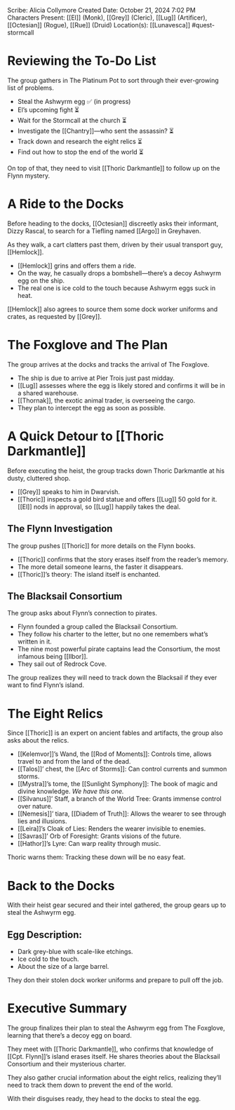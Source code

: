 Scribe: Alicia Collymore
Created Date: October 21, 2024 7:02 PM
Characters Present: [[El]] (Monk), [[Grey]] (Cleric), [[Lug]] (Artificer), [[Octesian]] (Rogue), [[Rue]] (Druid)
Location(s): [[Lunavesca]]
#quest-stormcall
# Reviewing the To-Do List
The group gathers in The Platinum Pot to sort through their ever-growing list of problems.
- Steal the Ashwyrm egg ✅ (in progress)
- El’s upcoming fight ⏳
- Wait for the Stormcall at the church ⏳
- Investigate the [[Chantry]]—who sent the assassin? ⏳
- Track down and research the eight relics ⏳
- Find out how to stop the end of the world ⏳

On top of that, they need to visit [[Thoric Darkmantle]] to follow up on the Flynn mystery.
# A Ride to the Docks
Before heading to the docks, [[Octesian]] discreetly asks their informant, Dizzy Rascal, to search for a Tiefling named [[Argo]] in Greyhaven.

As they walk, a cart clatters past them, driven by their usual transport guy, [[Hemlock]].
- [[Hemlock]] grins and offers them a ride.
- On the way, he casually drops a bombshell—there’s a decoy Ashwyrm egg on the ship.
- The real one is ice cold to the touch because Ashwyrm eggs suck in heat.

[[Hemlock]] also agrees to source them some dock worker uniforms and crates, as requested by [[Grey]].
# The Foxglove and The Plan
The group arrives at the docks and tracks the arrival of The Foxglove.
- The ship is due to arrive at Pier Trois just past midday.
- [[Lug]] assesses where the egg is likely stored and confirms it will be in a shared warehouse.
- [[Thornak]], the exotic animal trader, is overseeing the cargo.
- They plan to intercept the egg as soon as possible.
# A Quick Detour to [[Thoric Darkmantle]]
Before executing the heist, the group tracks down Thoric Darkmantle at his dusty, cluttered shop.
- [[Grey]] speaks to him in Dwarvish.
- [[Thoric]] inspects a gold bird statue and offers [[Lug]] 50 gold for it. [[El]] nods in approval, so [[Lug]] happily takes the deal.
## The Flynn Investigation
The group pushes [[Thoric]] for more details on the Flynn books.
- [[Thoric]] confirms that the story erases itself from the reader’s memory.
- The more detail someone learns, the faster it disappears.
- [[Thoric]]’s theory: The island itself is enchanted.
## The Blacksail Consortium
The group asks about Flynn’s connection to pirates.
- Flynn founded a group called the Blacksail Consortium.
- They follow his charter to the letter, but no one remembers what’s written in it.
- The nine most powerful pirate captains lead the Consortium, the most infamous being [[Ilbor]].
- They sail out of Redrock Cove.

The group realizes they will need to track down the Blacksail if they ever want to find Flynn’s island.
# The Eight Relics
Since [[Thoric]] is an expert on ancient fables and artifacts, the group also asks about the relics.
- [[Kelemvor]]’s Wand, the [[Rod of Moments]]: Controls time, allows travel to and from the land of the dead.
- [[Talos]]’ chest, the [[Arc of Storms]]: Can control currents and summon storms.
- [[Mystra]]’s tome, the [[Sunlight Symphony]]: The book of magic and divine knowledge. *We have this one.*
- [[Silvanus]]’ Staff, a branch of the World Tree: Grants immense control over nature.
- [[Nemesis]]’ tiara, [[Diadem of Truth]]: Allows the wearer to see through lies and illusions.
- [[Leira]]’s Cloak of Lies: Renders the wearer invisible to enemies.
- [[Savras]]’ Orb of Foresight: Grants visions of the future.
- [[Hathor]]’s Lyre: Can warp reality through music.

Thoric warns them: Tracking these down will be no easy feat.
# Back to the Docks
With their heist gear secured and their intel gathered, the group gears up to steal the Ashwyrm egg.
## Egg Description:
- Dark grey-blue with scale-like etchings.
- Ice cold to the touch.
- About the size of a large barrel.

They don their stolen dock worker uniforms and prepare to pull off the job.
# Executive Summary
The group finalizes their plan to steal the Ashwyrm egg from The Foxglove, learning that there’s a decoy egg on board.

They meet with [[Thoric Darkmantle]], who confirms that knowledge of [[Cpt. Flynn]]’s island erases itself. He shares theories about the Blacksail Consortium and their mysterious charter.

They also gather crucial information about the eight relics, realizing they’ll need to track them down to prevent the end of the world.

With their disguises ready, they head to the docks to steal the egg.